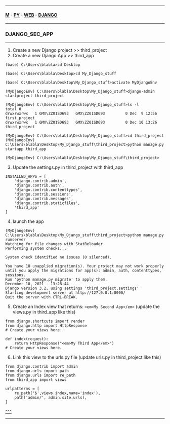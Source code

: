 
---

#### [M](https://github.com/ttltrk/TTT/blob/master/menu.md) - [PY](https://github.com/ttltrk/TTT/blob/master/PY/PY.md) - [WEB](https://github.com/ttltrk/TTT/blob/master/PY/WEB/WEB.md) - [DJANGO](https://github.com/ttltrk/TTT/blob/master/PY/WEB/DJANGO/DJANGO.md)

---

### DJANGO_SEC_APP

---

1. Create a new Django project >> third_project
2. Create a new Django App >> third_app

```
(base) C:\Users\blabla>cd Desktop

(base) C:\Users\blabla\Desktop>cd My_Django_stuff

(base) C:\Users\blabla\Desktop\My_Django_stuff>activate MyDjangoEnv

(MyDjangoEnv) C:\Users\blabla\Desktop\My_Django_stuff>django-admin startproject third_project

(MyDjangoEnv) C:\Users\blabla\Desktop\My_Django_stuff>ls -l
total 0
drwxrwxrwx   1 GMX\ZZ01SD693   GMX\ZZ01SD693         0 Dec  9 12:56 first_project
drwxrwxrwx   1 GMX\ZZ01SD693   GMX\ZZ01SD693         0 Dec 10 13:26 third_project

(MyDjangoEnv) C:\Users\blabla\Desktop\My_Django_stuff>cd third_project
(MyDjangoEnv) C:\Users\blabla\Desktop\My_Django_stuff\third_project>python manage.py startapp third_app

(MyDjangoEnv) C:\Users\blabla\Desktop\My_Django_stuff\third_project>
```

3. Update the settings.py in third_project with third_app

```
INSTALLED_APPS = [
    'django.contrib.admin',
    'django.contrib.auth',
    'django.contrib.contenttypes',
    'django.contrib.sessions',
    'django.contrib.messages',
    'django.contrib.staticfiles',
    'third_app'
]
```

4. launch the app

```
(MyDjangoEnv) C:\Users\blabla\Desktop\My_Django_stuff\third_project>python manage.py runserver
Watching for file changes with StatReloader
Performing system checks...

System check identified no issues (0 silenced).

You have 18 unapplied migration(s). Your project may not work properly until you apply the migrations for app(s): admin, auth, contenttypes, sessions.
Run 'python manage.py migrate' to apply them.
December 10, 2021 - 13:28:44
Django version 3.2, using settings 'third_project.settings'
Starting development server at http://127.0.0.1:8000/
Quit the server with CTRL-BREAK.
```

5. Create an Index view that returns: ```<em>My Second App</em>``` (update the views.py in third_app like this)

```
from django.shortcuts import render
from django.http import HttpResponse
# Create your views here.

def index(request):
    return HttpResponse("<em>My Third App</em>")
# Create your views here.
```

6. Link this view to the urls.py file (update urls.py in third_project like this)

```
from django.contrib import admin
from django.urls import path
from django.urls import re_path
from third_app import views

urlpatterns = [
    re_path('$',views.index,name='index'),
    path('admin/', admin.site.urls),
]
```

[^^^](#DJANGO_SEC_APP)

---
